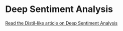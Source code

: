 
# Deep Sentiment Analysis

[Read the Distil-like article on Deep Sentiment Analysis](https://brenndoerfer.github.io/deep-sentiment-analysis-distill/)
